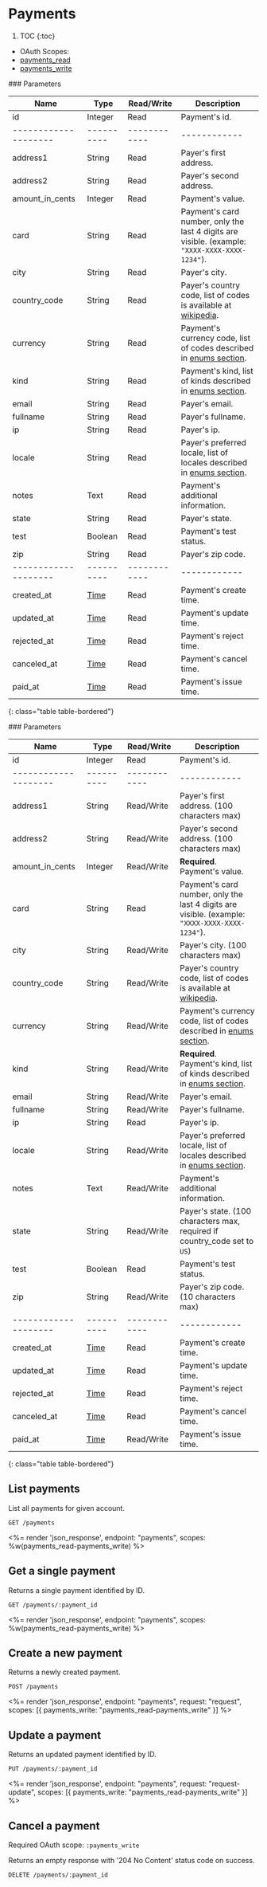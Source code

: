 # Payments

1. TOC
{:toc}

<ul class="nav nav-pills pull-right" role="tablist">
  <li class="disabled"><a>OAuth Scopes:</a></li>
  <li class="active"><a href="#payments_read" role="tab" data-toggle="pill">payments_read</a></li>
  <li><a href="#payments_write" role="tab" data-toggle="pill">payments_write</a></li>
</ul>

<div class="tab-content" markdown="1">
  <div class="tab-pane active" id="payments_read" markdown="1">
### Parameters

Name                | Type     | Read/Write | Description
--------------------|----------|------------|------------
id                  | Integer  | Read       | Payment's id.
--------------------|----------|------------|------------
address1            | String   | Read       | Payer's first address.
address2            | String   | Read       | Payer's second address.
amount_in_cents     | Integer  | Read       | Payment's value.
card                | String   | Read       | Payment's card number, only the last 4 digits are visible. (example: `"XXXX-XXXX-XXXX-1234"`).
city                | String   | Read       | Payer's city.
country_code        | String   | Read       | Payer's country code, list of codes is available at [wikipedia](http://en.wikipedia.org/wiki/ISO_3166-1_alpha-2#Officially_assigned_code_elements).
currency            | String   | Read       | Payment's currency code, list of codes described in [enums section](/reference/enums/#currencies).
kind                | String   | Read       | Payment's kind, list of kinds described in [enums section](/reference/enums/#payment-kinds).
email               | String   | Read       | Payer's email.
fullname            | String   | Read       | Payer's fullname.
ip                  | String   | Read       | Payer's ip.
locale              | String   | Read       | Payer's preferred locale, list of locales described in [enums section](/reference/enums/#locales).
notes               | Text     | Read       | Payment's additional information.
state               | String   | Read       | Payer's state.
test                | Boolean  | Read       | Payment's test status.
zip                 | String   | Read       | Payer's zip code.
--------------------|----------|------------|------------
created_at          | [Time](/reference/enums#formats) | Read       | Payment's create time.
updated_at          | [Time](/reference/enums#formats) | Read       | Payment's update time.
rejected_at         | [Time](/reference/enums#formats) | Read       | Payment's reject time.
canceled_at         | [Time](/reference/enums#formats) | Read       | Payment's cancel time.
paid_at             | [Time](/reference/enums#formats) | Read       | Payment's issue time.
{: class="table table-bordered"}
  </div>
  <div class="tab-pane" id="payments_write" markdown="1">
### Parameters

Name                | Type     | Read/Write | Description
--------------------|----------|------------|------------
id                  | Integer  | Read       | Payment's id.
--------------------|----------|------------|------------
address1            | String   | Read/Write | Payer's first address. (100 characters max)
address2            | String   | Read/Write | Payer's second address. (100 characters max)
amount_in_cents     | Integer  | Read/Write | **Required**. Payment's value.
card                | String   | Read       | Payment's card number, only the last 4 digits are visible. (example: `"XXXX-XXXX-XXXX-1234"`).
city                | String   | Read/Write | Payer's city. (100 characters max)
country_code        | String   | Read/Write | Payer's country code, list of codes is available at [wikipedia](http://en.wikipedia.org/wiki/ISO_3166-1_alpha-2#Officially_assigned_code_elements).
currency            | String   | Read/Write | Payment's currency code, list of codes described in [enums section](/reference/enums/#currencies).
kind                | String   | Read/Write | **Required**. Payment's kind, list of kinds described in [enums section](/reference/enums/#payment-kinds).
email               | String   | Read/Write | Payer's email.
fullname            | String   | Read/Write | Payer's fullname.
ip                  | String   | Read       | Payer's ip.
locale              | String   | Read/Write | Payer's preferred locale, list of locales described in [enums section](/reference/enums/#locales).
notes               | Text     | Read/Write | Payment's additional information.
state               | String   | Read/Write | Payer's state. (100 characters max, required if country_code set to `US`)
test                | Boolean  | Read       | Payment's test status.
zip                 | String   | Read/Write | Payer's zip code. (10 characters max)
--------------------|----------|------------|------------
created_at          | [Time](/reference/enums#formats) | Read       | Payment's create time.
updated_at          | [Time](/reference/enums#formats) | Read       | Payment's update time.
rejected_at         | [Time](/reference/enums#formats) | Read       | Payment's reject time.
canceled_at         | [Time](/reference/enums#formats) | Read       | Payment's cancel time.
paid_at             | [Time](/reference/enums#formats) | Read/Write | Payment's issue time.
{: class="table table-bordered"}
  </div>
</div>

## List payments

List all payments for given account.

~~~
GET /payments
~~~

<%= render 'json_response', endpoint: "payments", scopes: %w(payments_read-payments_write) %>

## Get a single payment

Returns a single payment identified by ID.

~~~
GET /payments/:payment_id
~~~

<%= render 'json_response', endpoint: "payments", scopes: %w(payments_read-payments_write) %>

## Create a new payment

Returns a newly created payment.

~~~~
POST /payments
~~~~

<%= render 'json_response', endpoint: "payments", request: "request",
  scopes: [{ payments_write: "payments_read-payments_write" }] %>

## Update a payment

Returns an updated payment identified by ID.

~~~
PUT /payments/:payment_id
~~~

<%= render 'json_response', endpoint: "payments", request: "request-update",
  scopes: [{ payments_write: "payments_read-payments_write" }] %>

## Cancel a payment

Required OAuth scope: `:payments_write`

Returns an empty response with '204 No Content' status code on success.

~~~~~~
DELETE /payments/:payment_id
~~~~~~
